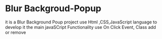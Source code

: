 # Blur Backgroud-Popup 
it is a Blur Background Poup project use Html ,CSS,JavaScript language to develop it the main javaSCript Functionality use On Click Event, Class add or remove 

